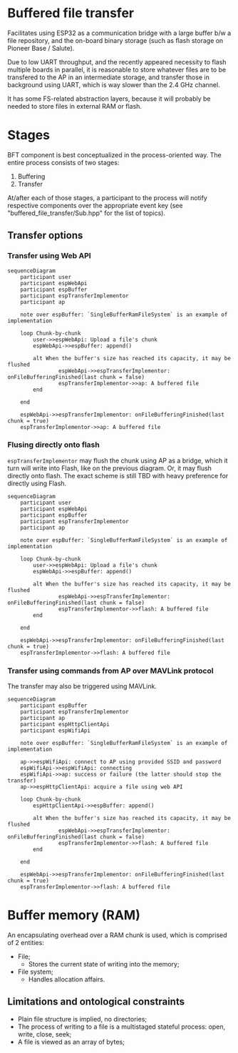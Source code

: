 # Buffered file transfer

Facilitates using ESP32 as a communication bridge with a large buffer b/w a
file repository, and the on-board binary storage (such as flash storage on
Pioneer Base / Salute).

Due to low UART throughput, and the recently appeared necessity to flash
multiple boards in parallel, it is reasonable to store whatever files are to be
transfered to the AP in an intermediate storage, and transfer those in
background using UART, which is way slower than the 2.4 GHz channel.

It has some FS-related abstraction layers, because it will probably be needed
to store files in external RAM or flash.

# Stages

BFT component is best conceptualized in the process-oriented way. The entire
process consists of two stages:

1. Buffering
2. Transfer

At/after each of those stages, a participant to the process will notify
respective components over the appropriate event key (see
"buffered_file_transfer/Sub.hpp" for the list of topics).

## Transfer options

### Transfer using Web API

```mermaid
sequenceDiagram
    participant user
    participant espWebApi
    participant espBuffer
    participant espTransferImplementor
    participant ap

    note over espBuffer: `SingleBufferRamFileSystem` is an example of implementation

    loop Chunk-by-chunk
        user->>espWebApi: Upload a file's chunk
        espWebApi->>espBuffer: append()

        alt When the buffer's size has reached its capacity, it may be flushed
                espWebApi->>espTransferImplementor: onFileBufferingFinished(last chunk = false)
                espTransferImplementor->>ap: A buffered file
        end

    end

    espWebApi->>espTransferImplementor: onFileBufferingFinished(last chunk = true)
    espTransferImplementor->>ap: A buffered file
```

### Flusing directly onto flash

`espTransferImplementor` may flush the chunk using AP as a bridge, which it
turn will write into Flash, like on the previous diagram. Or, it may flush
directly onto flash. The exact scheme is still TBD with heavy preference for
directly using Flash.

```mermaid
sequenceDiagram
    participant user
    participant espWebApi
    participant espBuffer
    participant espTransferImplementor
    participant ap

    note over espBuffer: `SingleBufferRamFileSystem` is an example of implementation

    loop Chunk-by-chunk
        user->>espWebApi: Upload a file's chunk
        espWebApi->>espBuffer: append()

        alt When the buffer's size has reached its capacity, it may be flushed
                espWebApi->>espTransferImplementor: onFileBufferingFinished(last chunk = false)
                espTransferImplementor->>flash: A buffered file
        end

    end

    espWebApi->>espTransferImplementor: onFileBufferingFinished(last chunk = true)
    espTransferImplementor->>flash: A buffered file
```

### Transfer using commands from AP over MAVLink protocol

The transfer may also be triggered using MAVLink.

```mermaid
sequenceDiagram
    participant espBuffer
    participant espTransferImplementor
    participant ap
    participant espHttpClientApi
    participant espWifiApi

    note over espBuffer: `SingleBufferRamFileSystem` is an example of implementation

    ap->>espWifiApi: connect to AP using provided SSID and password
    espWifiApi->>espWifiApi: connecting
    espWifiApi->>ap: success or failure (the latter should stop the transfer)
    ap->>espHttpClientApi: acquire a file using web API

    loop Chunk-by-chunk
        espHttpClientApi->>espBuffer: append()

        alt When the buffer's size has reached its capacity, it may be flushed
                espWebApi->>espTransferImplementor: onFileBufferingFinished(last chunk = false)
                espTransferImplementor->>flash: A buffered file
        end

    end

    espWebApi->>espTransferImplementor: onFileBufferingFinished(last chunk = true)
    espTransferImplementor->>flash: A buffered file
```

# Buffer memory (RAM)

An encapsulating overhead over a RAM chunk is used, which is comprised of 2
entities:

- File;
    - Stores the current state of writing into the memory;
- File system;
    - Handles allocation affairs.

## Limitations and ontological constraints

- Plain file structure is implied, no directories;
- The process of writing to a file is a multistaged stateful process: open,
  write, close, seek;
- A file is viewed as an array of bytes;

